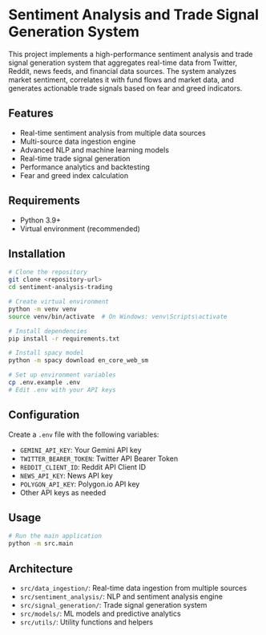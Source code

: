 # Sentiment Analysis and Trade Signal Generation System

This project implements a high-performance sentiment analysis and trade signal generation system that aggregates real-time data from Twitter, Reddit, news feeds, and financial data sources. The system analyzes market sentiment, correlates it with fund flows and market data, and generates actionable trade signals based on fear and greed indicators.

## Features

- Real-time sentiment analysis from multiple data sources
- Multi-source data ingestion engine
- Advanced NLP and machine learning models
- Real-time trade signal generation
- Performance analytics and backtesting
- Fear and greed index calculation

## Requirements

- Python 3.9+
- Virtual environment (recommended)

## Installation

```bash
# Clone the repository
git clone <repository-url>
cd sentiment-analysis-trading

# Create virtual environment
python -m venv venv
source venv/bin/activate  # On Windows: venv\Scripts\activate

# Install dependencies
pip install -r requirements.txt

# Install spacy model
python -m spacy download en_core_web_sm

# Set up environment variables
cp .env.example .env
# Edit .env with your API keys
```

## Configuration

Create a `.env` file with the following variables:

- `GEMINI_API_KEY`: Your Gemini API key
- `TWITTER_BEARER_TOKEN`: Twitter API Bearer Token
- `REDDIT_CLIENT_ID`: Reddit API Client ID
- `NEWS_API_KEY`: News API key
- `POLYGON_API_KEY`: Polygon.io API key
- Other API keys as needed

## Usage

```bash
# Run the main application
python -m src.main
```

## Architecture

- `src/data_ingestion/`: Real-time data ingestion from multiple sources
- `src/sentiment_analysis/`: NLP and sentiment analysis engine
- `src/signal_generation/`: Trade signal generation system
- `src/models/`: ML models and predictive analytics
- `src/utils/`: Utility functions and helpers